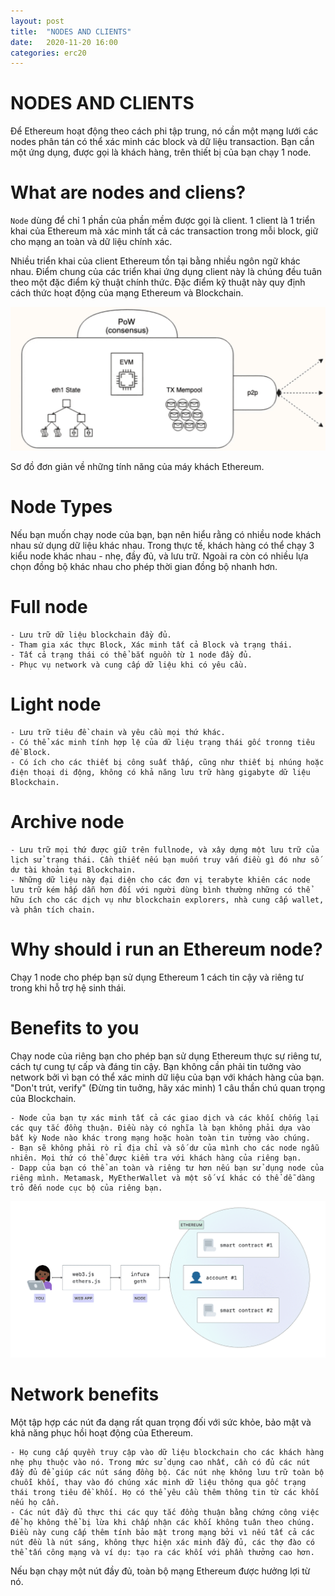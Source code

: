 ```yaml
---
layout: post
title:  "NODES AND CLIENTS"
date:   2020-11-20 16:00
categories: erc20
---
```


# NODES AND CLIENTS

Để Ethereum hoạt động theo cách phi tập trung, nó cần một mạng lưới các nodes phân tán có thể xác minh các block và dữ liệu transaction. Bạn cần một ứng dụng, được gọi là khách hàng, trên thiết bị của bạn chạy 1 node.

# What are nodes and cliens?

`Node` dùng để chỉ 1 phần của phần mềm được gọi là client. 1 client là 1 triển khai của Ethereum mà xác minh tất cả các transaction trong mỗi block, giữ cho mạng an toàn và dữ liệu chính xác.

Nhiều triển khai của client Ethereum tồn tại bằng nhiều ngôn ngữ khác nhau. Điểm chung của các triển khai ứng dụng client này là chúng đều tuân theo một đặc điểm kỹ thuật chính thức. Đặc điểm kỹ thuật này quy định cách thức hoạt động của mạng Ethereum và Blockchain.

![diagram-ethereum](./images/client-diagram.png)

Sơ đồ đơn giản về những tính năng của máy khách Ethereum.

# Node Types

Nếu bạn muốn chạy node của bạn, bạn nên hiểu rằng có nhiều node khách nhau sử dụng dữ liệu khác nhau. Trong thực tế, khách hàng có thể chạy 3 kiểu node khác nhau - nhẹ, đầy đủ, và lưu trữ. Ngoài ra còn có nhiều lựa chọn đồng bộ khác nhau cho phép thời gian đồng bộ nhanh hơn. 

# Full node

    - Lưu trữ dữ liệu blockchain đầy đủ.
    - Tham gia xác thực Block, Xác minh tất cả Block và trạng thái.
    - Tất cả trạng thái có thể bắt nguồn từ 1 node đầy đủ.
    - Phục vụ network và cung cấp dữ liệu khi có yêu cầu.

# Light node

    - Lưu trữ tiêu đề chain và yêu cầu mọi thứ khác.
    - Có thể xác minh tính hợp lệ của dữ liệu trạng thái gốc tronng tiêu đề Block.
    - Có ích cho các thiết bị công suất thấp, cũng như thiết bị nhúng hoặc điện thoại di động, không có khả năng lưu trữ hàng gigabyte dữ liệu Blockchain.

# Archive node

    - Lưu trữ mọi thứ được giữ trên fullnode, và xây dựng một lưu trữ của lịch sử trạng thái. Cần thiết nếu bạn muốn truy vấn điều gì đó như số dư tài khoản tại Blockchain.
    - Những dữ liệu này đại diện cho các đơn vị terabyte khiên các node lưu trữ kém hấp dẫn hơn đối với người dùng bình thường những có thể hữu ích cho các dịch vụ như blockchain explorers, nhà cung cấp wallet, và phân tích chain.

# Why should i run an Ethereum node?

Chạy 1 node cho phép bạn sử dụng Ethereum 1 cách tin cậy và riêng tư trong khi hỗ trợ hệ sinh thái.

# Benefits to you

Chạy node của riêng bạn cho phép bạn sử dụng Ethereum thực sự riêng tư, cách tự cung tự cấp và đáng tin cậy. Bạn không cần phải tin tưởng vào network bởi vì bạn có thể xác minh dữ liệu của bạn với khách hàng của bạn. "Don't trút, verify" (Đừng tin tuởng, hãy xác minh) 1 câu thần chú quan trọng của Blockchain.

    - Node của bạn tự xác minh tất cả các giao dịch và các khối chống lại các quy tắc đồng thuận. Điều này có nghĩa là bạn không phải dựa vào bất kỳ Node nào khác trong mạng hoặc hoàn toàn tin tưởng vào chúng.
    - Bạn sẽ không phải rò rỉ địa chỉ và số dư của mình cho các node ngẫu nhiên. Mọi thứ có thể được kiểm tra với khách hàng của riêng bạn.
    - Dapp của bạn có thể an toàn và riêng tư hơn nếu bạn sử dụng node của riêng mình. Metamask, MyEtherWallet và một số ví khác có thể dễ dàng trỏ đến node cục bộ của riêng bạn.

![nodes](./images/nodes.png)

# Network benefits

Một tập hợp các nút đa dạng rất quan trọng đối với sức khỏe, bảo mật và khả năng phục hồi hoạt động của Ethereum.

    - Họ cung cấp quyền truy cập vào dữ liệu blockchain cho các khách hàng nhẹ phụ thuộc vào nó. Trong mức sử dụng cao nhất, cần có đủ các nút đầy đủ để giúp các nút sáng đồng bộ. Các nút nhẹ không lưu trữ toàn bộ chuỗi khối, thay vào đó chúng xác minh dữ liệu thông qua gốc trạng thái trong tiêu đề khối. Họ có thể yêu cầu thêm thông tin từ các khối nếu họ cần.
    - Các nút đầy đủ thực thi các quy tắc đồng thuận bằng chứng công việc để họ không thể bị lừa khi chấp nhận các khối không tuân theo chúng. Điều này cung cấp thêm tính bảo mật trong mạng bởi vì nếu tất cả các nút đều là nút sáng, không thực hiện xác minh đầy đủ, các thợ đào có thể tấn công mạng và ví dụ: tạo ra các khối với phần thưởng cao hơn.

Nếu bạn chạy một nút đầy đủ, toàn bộ mạng Ethereum được hưởng lợi từ nó.

